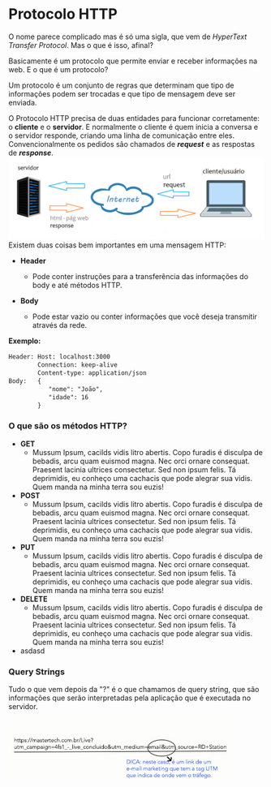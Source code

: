 # Protocolo HTTP

O nome parece complicado mas é só uma sigla, que vem de _HyperText Transfer Protocol_. Mas o que é isso, afinal?

Basicamente é um protocolo que permite enviar e receber informações na web. E o que é um protocolo?

Um protocolo é um conjunto de regras que determinam que tipo de informações podem ser trocadas e que tipo de mensagem deve ser enviada.

O Protocolo HTTP precisa de duas entidades para funcionar corretamente: o **cliente** e o **servidor**. E normalmente o cliente é quem inicia a conversa e o servidor responde, criando uma linha de comunicação entre eles. Convencionalmente os pedidos são chamados de _**request**_ e as respostas de _**response**_.![](/assets/http.png)Existem duas coisas bem importantes em uma mensagem HTTP:

* **Header**

  * Pode conter instruções para a transferência das informações do body e até métodos HTTP.

* **Body**

  * Pode estar vazio ou conter informações que você deseja transmitir através da rede.

**Exemplo:**

```
Header: Host: localhost:3000
        Connection: keep-alive
        Content-type: application/json
Body:   {
           "nome": "João",
           "idade": 16
        }
```

### O que são os métodos HTTP?

* **GET**
  * Mussum Ipsum, cacilds vidis litro abertis. Copo furadis é disculpa de bebadis, arcu quam euismod magna. Nec orci ornare consequat. Praesent lacinia ultrices consectetur. Sed non ipsum felis. Tá deprimidis, eu conheço uma cachacis que pode alegrar sua vidis. Quem manda na minha terra sou euzis!
* **POST**
  * Mussum Ipsum, cacilds vidis litro abertis. Copo furadis é disculpa de bebadis, arcu quam euismod magna. Nec orci ornare consequat. Praesent lacinia ultrices consectetur. Sed non ipsum felis. Tá deprimidis, eu conheço uma cachacis que pode alegrar sua vidis. Quem manda na minha terra sou euzis!
* **PUT**
  * Mussum Ipsum, cacilds vidis litro abertis. Copo furadis é disculpa de bebadis, arcu quam euismod magna. Nec orci ornare consequat. Praesent lacinia ultrices consectetur. Sed non ipsum felis. Tá deprimidis, eu conheço uma cachacis que pode alegrar sua vidis. Quem manda na minha terra sou euzis!
* **DELETE**
  * Mussum Ipsum, cacilds vidis litro abertis. Copo furadis é disculpa de bebadis, arcu quam euismod magna. Nec orci ornare consequat. Praesent lacinia ultrices consectetur. Sed non ipsum felis. Tá deprimidis, eu conheço uma cachacis que pode alegrar sua vidis. Quem manda na minha terra sou euzis!
* asdasd

### Query Strings

Tudo o que vem depois da "?" é o que chamamos de query string, que são informações que serão interpretadas pela aplicação que é executada no servidor.

![](/assets/tag.jpg)

